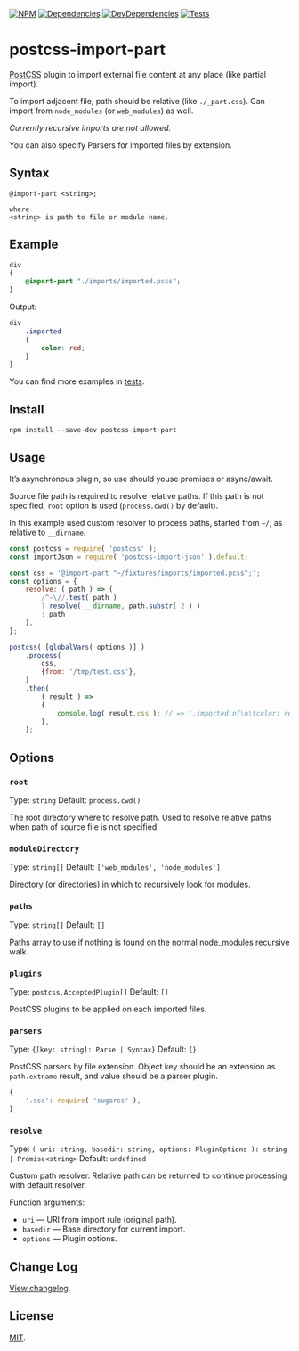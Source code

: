 [![NPM][npm]][npm-url]
[![Dependencies][deps]][deps-url]
[![DevDependencies][deps-dev]][deps-dev-url]
[![Tests][build]][build-url]

# postcss-import-part

[PostCSS] plugin to import external file content at any place (like partial import).

To import adjacent file, path should be relative (like `./_part.css`). Can import from `node_modules` (or `web_modules`) as well.

*Currently recursive imports are not allowed.*

You can also specify Parsers for imported files by extension.

## Syntax

```
@import-part <string>;

where
<string> is path to file or module name.
```

## Example

```css
div
{
	@import-part "./imports/imported.pcss";
}
```

Output:

```css
div
	.imported
	{
		color: red;
	}
}
```

You can find more examples in [tests](test/).

## Install

```
npm install --save-dev postcss-import-part
```

## Usage

It’s asynchronous plugin, so use should youse promises or async/await.

Source file path is required to resolve relative paths. If this path is not
specified, `root` option is used (`process.cwd()` by default).

In this example used custom resolver to process paths, started from `~/`, as
relative to `__dirname`.

```js
const postcss = require( 'postcss' );
const importJson = require( 'postcss-import-json' ).default;

const css = '@import-part "~/fixtures/imports/imported.pcss";';
const options = {
	resolve: ( path ) => (
		/^~\//.test( path )
		? resolve( __dirname, path.substr( 2 ) )
		: path
	),
};

postcss( [globalVars( options )] )
	.process(
		css,
		{from: '/tmp/test.css'},
	)
	.then(
		( result ) =>
		{
			console.log( result.css ); // => '.imported\n{\n\tcolor: red;\n}'
		},
	);
```

## Options

### `root`

Type: `string`
Default: `process.cwd()`

The root directory where to resolve path. Used to resolve relative paths when
path of source file is not specified.

### `moduleDirectory`

Type: `string[]`
Default: `['web_modules', 'node_modules']`

Directory (or directories) in which to recursively look for modules.

### `paths`

Type: `string[]`
Default: `[]`

Paths array to use if nothing is found on the normal node_modules recursive walk.

### `plugins`

Type: `postcss.AcceptedPlugin[]`
Default: `[]`

PostCSS plugins to be applied on each imported files.

### `parsers`

Type: `{[key: string]: Parse | Syntax}`
Default: `{}`

PostCSS parsers by file extension. Object key should be an extension as `path.extname` result, and value should be a parser plugin.

```js
{
	'.sss': require( 'sugarss' ),
}
```

### `resolve`

Type: `( uri: string, basedir: string, options: PluginOptions ): string | Promise<string>`
Default: `undefined`

Custom path resolver. Relative path can be returned to continue processing with
default resolver.

Function arguments:

* `uri` — URI from import rule (original path).
* `basedir` — Base directory for current import.
* `options` — Plugin options.

## Change Log

[View changelog](CHANGELOG.md).

## License

[MIT](LICENSE).

[npm]: https://img.shields.io/npm/v/postcss-import-part.svg
[npm-url]: https://npmjs.com/package/postcss-import-part

[deps]: https://img.shields.io/david/Avol-V/postcss-import-part.svg
[deps-url]: https://david-dm.org/Avol-V/postcss-import-part

[deps-dev]: https://img.shields.io/david/dev/Avol-V/postcss-import-part.svg
[deps-dev-url]: https://david-dm.org/Avol-V/postcss-import-part?type=dev

[build]: https://img.shields.io/travis/Avol-V/postcss-import-part.svg
[build-url]: https://travis-ci.org/Avol-V/postcss-import-part

[PostCSS]: https://github.com/postcss/postcss
